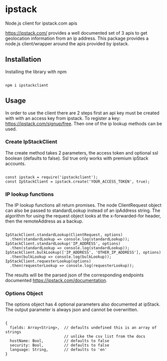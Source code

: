 # ipstack
Node.js client for ipstack.com apis

https://ipstack.com/ provides a well documented set of 3 apis to get geolocation information from an ip address.  This package provides a node.js client/wrapper around the apis provided by ipstack.

## Installation
Installing the library with npm
```

npm i ipstackclient

```

## Usage
In order to use the client there are 2 steps first an api key must be created with with an access key from ipstack.  To register a key: https://ipstack.com/signup/free.  Then one of the ip lookup methods can be used.

### Create IpStackClient
The create method takes 2 parameters, the access token and optional ssl boolean (defaults to false). Ssl true only works with premium ipStack accounts.
```

const ipstack = require('ipstackclient');
const IpStackClient = ipstack.create('YOUR_ACCESS_TOKEN', true);

```

### IP lookup functions
The IP lookup functions all return promises. The node ClientRequest object can also be passed to standardLookup instead of an ipAddress string. The algorithm for using the request object looks at the x-forwarded-for header, then the remoteAddress as a backup.

```

IpStackClient.standardLookup(ClientRequest, options)
  .then(standardLookup => console.log(standardLookup));
IpStackClient.standardLookup('IP_ADDRESS', options)
  .then(standardLookup => console.log(standardLookup));
IpStackClient.bulkLookup(['IP_ADDRESS', 'OTHER_IP_ADDRESS'], options)
  .then(bulkLookup => console.log(bulkLookup));
IpStackClient.requesterLookup(options)
  .then(requesterLookup => console.log(requesterLookup));

```
The results will be the parsed json of the corresponding endpoints documented https://ipstack.com/documentation.

### Options Object
The options object has 4 optional parameters also documented at ipStack.  The output parameter is always json and cannot be overwritten.
```

{
  fields: Array<String>,  // defaults undefined this is an array of strings
                          // unlike the csv list from the docs
  hostName: Bool,         // defaults to false
  security: Bool,         // defaults to false
  language: String,       // defaults to 'en'
}

```
